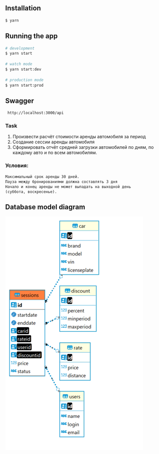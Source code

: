 ## Installation

```bash
$ yarn 
```

## Running the app

```bash
# development
$ yarn start

# watch mode
$ yarn start:dev

# production mode
$ yarn start:prod
```

## Swagger

```bash
 http://localhost:3000/api
```

### Task

1. Произвести расчёт стоимости аренды автомобиля за период
2. Создание сессии аренды автомобиля
3. Сформировать отчёт средней загрузки автомобилей по дням, по каждому авто и по всем автомобилям.

### Условия:
````
Максимальный срок аренды 30 дней.
Пауза между бронированиями должна составлять 3 дня
Начало и конец аренды не может выпадать на выходной день
(суббота, воскресенье).
````
## Database model diagram

![diagram](docs/diagram.png)


